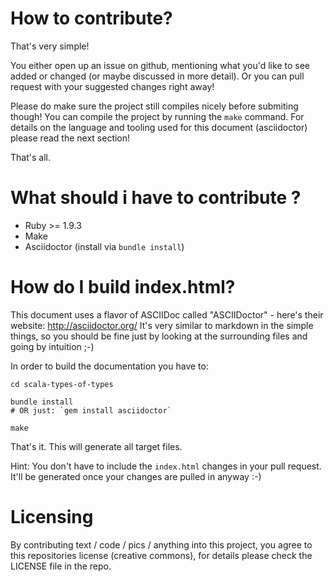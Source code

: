 How to contribute?
==================

That's very simple!

You either open up an issue on github, mentioning what you'd like to see added or changed (or maybe discussed in more detail).
Or you can pull request with your suggested changes right away!

Please do make sure the project still compiles nicely before submiting though! You can compile the project by running the `make` command. 
For details on the language and tooling used for this document (asciidoctor) please read the next section!

That's all.

What should i have to contribute ?
=========================

* Ruby >= 1.9.3
* Make 
* Asciidoctor (install via `bundle install`) 

How do I build index.html?
==========================

This document uses a flavor of ASCIIDoc called "ASCIIDoctor" - here's their website: http://asciidoctor.org/
It's very similar to markdown in the simple things, so you should be fine just by looking at the surrounding files and going by intuition ;-)

In order to build the documentation you have to:

```
cd scala-types-of-types

bundle install
# OR just: `gem install asciidoctor`

make
```

That's it. This will generate all target files.

Hint: You don't have to include the `index.html` changes in your pull request. It'll be generated once your changes are pulled in anyway :-)

Licensing
=========

By contributing text / code / pics / anything into this project, you agree to this repositories license (creative commons), 
for details please check the LICENSE file in the repo.
